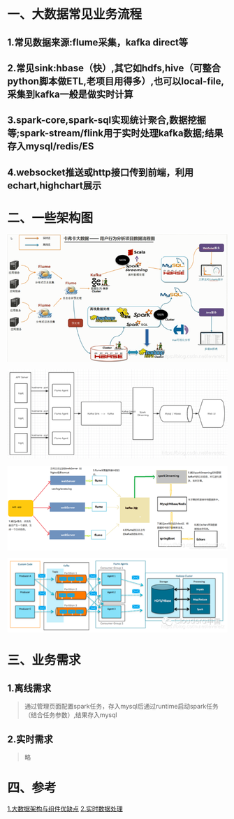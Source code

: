# 一、大数据常见业务流程
## 1.常见数据来源:flume采集，kafka direct等
## 2.常见sink:hbase（快）,其它如hdfs,hive（可整合python脚本做ETL,老项目用得多）,也可以local-file,采集到kafka一般是做实时计算
## 3.spark-core,spark-sql实现统计聚合,数据挖掘等;spark-stream/flink用于实时处理kafka数据;结果存入mysql/redis/ES
## 4.websocket推送或http接口传到前端，利用echart,highchart展示
# 二、一些架构图
![重点](../doc/doc-resource/bigdata1.png)

![](../doc/doc-resource/bigdata2.png)

![](../doc/doc-resource/bigdata3.png)

![](../doc/doc-resource/bigdata4.png)

# 三、业务需求
## 1.离线需求
> 通过管理页面配置spark任务，存入mysql后通过runtime启动spark任务（结合任务参数）,结果存入mysql
## 2.实时需求
> 略


# 四、参考
 [1.大数据架构与组件优缺点](https://blog.csdn.net/leveretz/article/details/113846380)
 [2.实时数据处理](https://blog.csdn.net/qq_24084925/article/details/80842534)